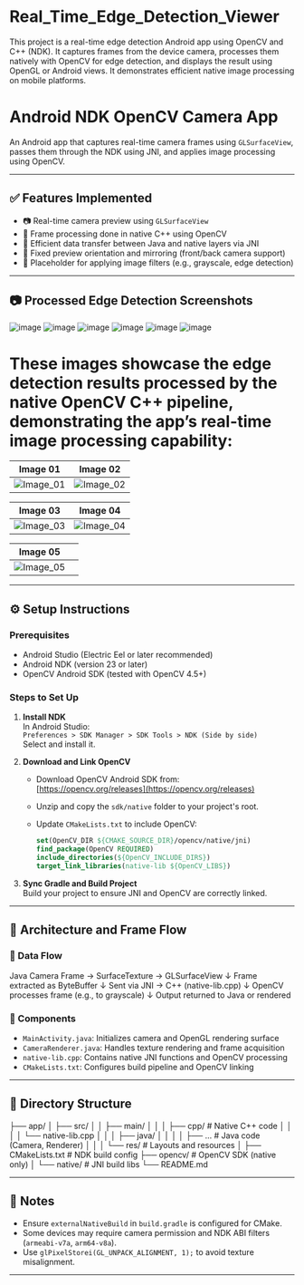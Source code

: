 # Real_Time_Edge_Detection_Viewer
 This project is a real-time edge detection Android app using OpenCV and C++ (NDK). It captures frames from the device camera, processes them natively with OpenCV for edge detection, and displays the result using OpenGL or Android views. It demonstrates efficient native image processing on mobile platforms.


# Android NDK OpenCV Camera App

An Android app that captures real-time camera frames using `GLSurfaceView`, passes them through the NDK using JNI, and applies image processing using OpenCV.

---

## ✅ Features Implemented

- 📷 Real-time camera preview using `GLSurfaceView`
- 🧠 Frame processing done in native C++ using OpenCV
- 🚀 Efficient data transfer between Java and native layers via JNI
- 🔄 Fixed preview orientation and mirroring (front/back camera support)
- 🧪 Placeholder for applying image filters (e.g., grayscale, edge detection)

---

## 📷 Processed Edge Detection Screenshots

![image](https://github.com/user-attachments/assets/2a118628-cbf5-4f1a-9d4e-6117998ef513)
![image](https://github.com/user-attachments/assets/f986e9ad-b29d-4e09-b910-6ffa48e4093f)
![image](https://github.com/user-attachments/assets/6d754a2a-b6f0-4f85-b845-2a5180e0ef2d)
![image](https://github.com/user-attachments/assets/17dca053-8e2e-4765-a65f-85d679a150a6)
![image](https://github.com/user-attachments/assets/70be0d44-b3a4-4005-b739-c8d2b47a26a9)
![image](https://github.com/user-attachments/assets/6060e671-6297-428a-a375-b30c53c14925)




# These images showcase the edge detection results processed by the native OpenCV C++ pipeline, demonstrating the app’s real-time image processing capability:

| Image 01                                                                                      | Image 02                                                                                      |
| --------------------------------------------------------------------------------------------- | --------------------------------------------------------------------------------------------- |
| ![Image\_01](https://github.com/user-attachments/assets/6ffba916-65b7-49d4-91e4-af2ff7993395) | ![Image\_02](https://github.com/user-attachments/assets/abcb3090-2d8c-4933-8ee4-6d265af4e621) |

| Image 03                                                                                      | Image 04                                                                                      |
| --------------------------------------------------------------------------------------------- | --------------------------------------------------------------------------------------------- |
| ![Image\_03](https://github.com/user-attachments/assets/862ccce0-ec89-4b8b-9404-ec50a76e69d0) | ![Image\_04](https://github.com/user-attachments/assets/e6d16d29-3281-4cf2-baa7-ac5eb3c07606) |

| Image 05                                                                                      |   |
| --------------------------------------------------------------------------------------------- | - |
| ![Image\_05](https://github.com/user-attachments/assets/636e9ea1-533d-4e14-8fb3-38325fed6864) |   |


---

## ⚙️ Setup Instructions

### Prerequisites

- Android Studio (Electric Eel or later recommended)
- Android NDK (version 23 or later)
- OpenCV Android SDK (tested with OpenCV 4.5+)

### Steps to Set Up

1. **Install NDK**  
   In Android Studio:  
   `Preferences > SDK Manager > SDK Tools > NDK (Side by side)`  
   Select and install it.

2. **Download and Link OpenCV**  
   - Download OpenCV Android SDK from:  
     [https://opencv.org/releases](https://opencv.org/releases)  
   - Unzip and copy the `sdk/native` folder to your project's root.
   - Update `CMakeLists.txt` to include OpenCV:

     ```cmake
     set(OpenCV_DIR ${CMAKE_SOURCE_DIR}/opencv/native/jni)
     find_package(OpenCV REQUIRED)
     include_directories(${OpenCV_INCLUDE_DIRS})
     target_link_libraries(native-lib ${OpenCV_LIBS})
     ```

3. **Sync Gradle and Build Project**  
   Build your project to ensure JNI and OpenCV are correctly linked.

---

## 🧠 Architecture and Frame Flow

### 🔄 Data Flow

Java Camera Frame → SurfaceTexture → GLSurfaceView
↓
Frame extracted as ByteBuffer
↓
Sent via JNI → C++ (native-lib.cpp)
↓
OpenCV processes frame (e.g., to grayscale)
↓
Output returned to Java or rendered


### 🧩 Components

- `MainActivity.java`: Initializes camera and OpenGL rendering surface
- `CameraRenderer.java`: Handles texture rendering and frame acquisition
- `native-lib.cpp`: Contains native JNI functions and OpenCV processing
- `CMakeLists.txt`: Configures build pipeline and OpenCV linking

---

## 📁 Directory Structure

├── app/
│ ├── src/
│ │ ├── main/
│ │ │ ├── cpp/ # Native C++ code
│ │ │ │ └── native-lib.cpp
│ │ │ ├── java/
│ │ │ │ ├── ... # Java code (Camera, Renderer)
│ │ │ └── res/ # Layouts and resources
│ ├── CMakeLists.txt # NDK build config
├── opencv/ # OpenCV SDK (native only)
│ └── native/ # JNI build libs
└── README.md


---

## 📌 Notes

- Ensure `externalNativeBuild` in `build.gradle` is configured for CMake.
- Some devices may require camera permission and NDK ABI filters (`armeabi-v7a`, `arm64-v8a`).
- Use `glPixelStorei(GL_UNPACK_ALIGNMENT, 1);` to avoid texture misalignment.

---

